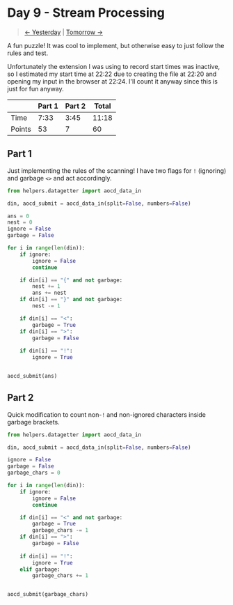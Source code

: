 # Day 9 - Stream Processing

> [<- Yesterday](8.md) | [Tomorrow ->](10.md)

A fun puzzle! It was cool to implement, but otherwise easy to just follow the rules and test.

Unfortunately the extension I was using to record start times was inactive, so I estimated my start time at 22:22 due to creating the file at 22:20 and opening my input in the browser at 22:24. I'll count it anyway since this is just for fun anyway.

|        | Part 1 | Part 2 | Total |
|--------|--------|--------|-------|
| Time   | 7:33   | 3:45   | 11:18 |
| Points | 53     | 7      | 60    |

## Part 1

Just implementing the rules of the scanning! I have two flags for `!` (ignoring) and garbage `<>` and act accordingly.

```python
from helpers.datagetter import aocd_data_in

din, aocd_submit = aocd_data_in(split=False, numbers=False)

ans = 0
nest = 0
ignore = False
garbage = False

for i in range(len(din)):
    if ignore:
        ignore = False
        continue

    if din[i] == "{" and not garbage:
        nest += 1
        ans += nest
    if din[i] == "}" and not garbage:
        nest -= 1

    if din[i] == "<":
        garbage = True
    if din[i] == ">":
        garbage = False
    
    if din[i] == "!":
        ignore = True


aocd_submit(ans)
```

## Part 2

Quick modification to count non-`!` and non-ignored characters inside garbage brackets.

```python
from helpers.datagetter import aocd_data_in

din, aocd_submit = aocd_data_in(split=False, numbers=False)

ignore = False
garbage = False
garbage_chars = 0

for i in range(len(din)):
    if ignore:
        ignore = False
        continue

    if din[i] == "<" and not garbage:
        garbage = True
        garbage_chars -= 1
    if din[i] == ">":
        garbage = False
    
    if din[i] == "!":
        ignore = True
    elif garbage:
        garbage_chars += 1


aocd_submit(garbage_chars)
```
